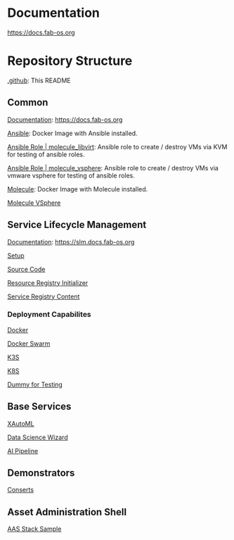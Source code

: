 # Documentation
https://docs.fab-os.org

# Repository Structure

[.github](https://github.com/FabOS-AI/.github): This README

 
## Common
[Documentation](https://github.com/FabOS-AI/fabos-docs): https://docs.fab-os.org

[Ansible](https://github.com/FabOS-AI/ansible): Docker Image with Ansible installed.

[Ansible Role | molecule_libvirt](https://github.com/FabOS-AI/molecule_libvirt): Ansible role to create / destroy VMs via KVM for testing of ansible roles.

[Ansible Role | molecule_vsphere](https://github.com/FabOS-AI/molecule_vsphere): Ansible role to create / destroy VMs via vmware vsphere for testing of ansible roles.

[Molecule](https://github.com/FabOS-AI/molecule): Docker Image with Molecule installed.

[Molecule VSphere](molecule_vsphere)

## Service Lifecycle Management
[Documentation](https://slm.docs.fab-os.org): https://slm.docs.fab-os.org

[Setup](https://github.com/FabOS-AI/fabos-slm-setup)

[Source Code](https://github.com/FabOS-AI/fabos-slm)

[Resource Registry Initializer](https://github.com/FabOS-AI/fabos-slm-resource-registry-init)

[Service Registry Content](https://github.com/FabOS-AI/fabos-slm-service-registry-content)

 
### Deployment Capabilites
[Docker](https://github.com/FabOS-AI/fabos-slm-dc-docker)

[Docker Swarm](https://github.com/FabOS-AI/fabos-slm-dc-docker-swarm)

[K3S](https://github.com/FabOS-AI/fabos-slm-dc-k3s)

[K8S](https://github.com/FabOS-AI/fabos-slm-dc-k8s)

[Dummy for Testing](https://github.com/FabOS-AI/fabos-slm-dc-dummy)

 
## Base Services
[XAutoML](https://github.com/FabOS-AI/fabos-base-service-xautoml)

[Data Science Wizard](https://github.com/FabOS-AI/fabos-base-service-dswizard)

[AI Pipeline](fabos-base-service-ai-pipeline)
 
## Demonstrators
[Conserts](https://github.com/FabOS-AI/conserts-demonstrator)

## Asset Administration Shell
[AAS Stack Sample](fabos-aas-stack-sample )
